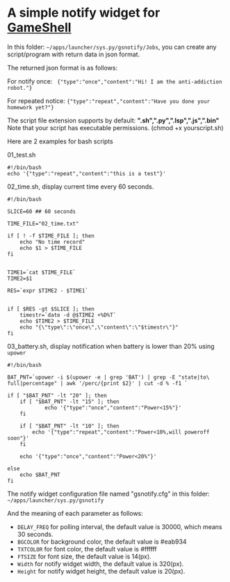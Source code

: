 # A simple notify widget for  [GameShell](https://github.com/clockworkpi)  #

In this folder:  ` ~/apps/launcher/sys.py/gsnotify/Jobs `, you can create any script/program with return data in json format.  

The returned json format is as follows:  

For notify once: ` {"type":"once","content":"Hi! I am the anti-addiction robot."}`  

For repeated notice: `{"type":"repeat","content":"Have you done your homework yet?"}`  

The script file extension supports by default: **".sh",".py",".lsp",".js",".bin"**    
Note that your script has executable permissions. (chmod +x yourscript.sh)  

Here are 2 examples for bash scripts  

01\_test.sh

```
#!/bin/bash
echo '{"type":"repeat","content":"this is a test"}'
```

02\_time.sh, display current time every 60 seconds.

```
#!/bin/bash

SLICE=60 ## 60 seconds

TIME_FILE="02_time.txt"

if [ ! -f $TIME_FILE ]; then
	echo "No time record"
	echo $1 > $TIME_FILE
fi


TIME1=`cat $TIME_FILE`
TIME2=$1

RES=`expr $TIME2 - $TIME1`


if [ $RES -gt $SLICE ]; then
	timestr=`date -d @$TIME2 +%D%T`
    echo $TIME2 > $TIME_FILE
	echo "{\"type\":\"once\",\"content\":\"$timestr\"}"
fi
```

03\_battery.sh, display notification when battery is lower than 20% using `upower`
```
#!/bin/bash

BAT_PNT=`upower -i $(upower -e | grep 'BAT') | grep -E "state|to\ full|percentage" | awk '/perc/{print $2}' | cut -d % -f1 `

if [ "$BAT_PNT" -lt "20" ]; then
	if [ "$BAT_PNT" -lt "15" ]; then
			echo '{"type":"once","content":"Power<15%"}'
	fi

	if [ "$BAT_PNT" -lt "10" ]; then
		echo '{"type":"repeat","content":"Power<10%,will poweroff soon"}'
	fi

	echo '{"type":"once","content":"Power<20%"}'

else
	echo $BAT_PNT
fi

```


The notify widget configuration file named "gsnotify.cfg" in this folder: ` ~/apps/launcher/sys.py/gsnotify `

And the meaning of each parameter as follows:

* `DELAY_FREQ` for polling interval, the default value is 30000, which means 30 seconds.
* `BGCOLOR` for background color, the default value is #eab934
* `TXTCOLOR` for font color, the default value is #ffffff
* `FTSIZE` for font size, the default value is 14(px).
* `Width` for notify widget width, the default value is 320(px).
* `Height` for notify widget height, the default value is 20(px).

